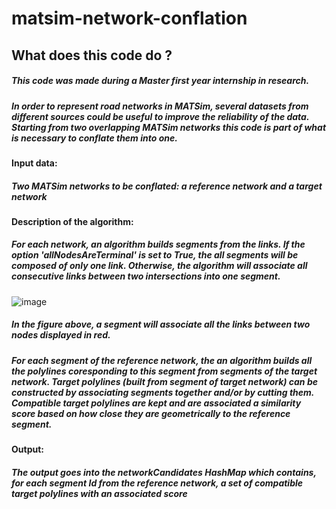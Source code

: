 # matsim-network-conflation

## What does this code do ?

##### This code was made during a Master first year internship in research.
##### In order to represent road networks in MATSim, several datasets from different sources could be useful to improve the reliability of the data. Starting from two overlapping MATSim networks this code is part of what is necessary to conflate them into one.
#### **Input data:**
##### Two MATSim networks to be conflated: a reference network and a target network
#### **Description of the algorithm:**
##### For each network, an algorithm builds segments from the links. If the option 'allNodesAreTerminal' is set to True, the all segments will be composed of only one link. Otherwise, the algorithm will associate all consecutive links between two intersections into one segment.
![image](https://github.com/NoeFillon/matsim-network-conflation/assets/141751382/b029599e-5a64-4a51-b1c0-11adfb6af334)
##### In the figure above, a segment will associate all the links between two nodes displayed in red.
##### For each segment of the reference network, the an algorithm builds all the polylines coresponding to this segment from segments of the target network. Target polylines (built from segment of target network) can be constructed by associating segments together and/or by cutting them. Compatible target polylines are kept and are associated a similarity score based on how close they are geometrically to the reference segment.
#### **Output:**
##### The output goes into the networkCandidates HashMap which contains, for each segment Id from the reference network, a set of compatible target polylines with an associated score

